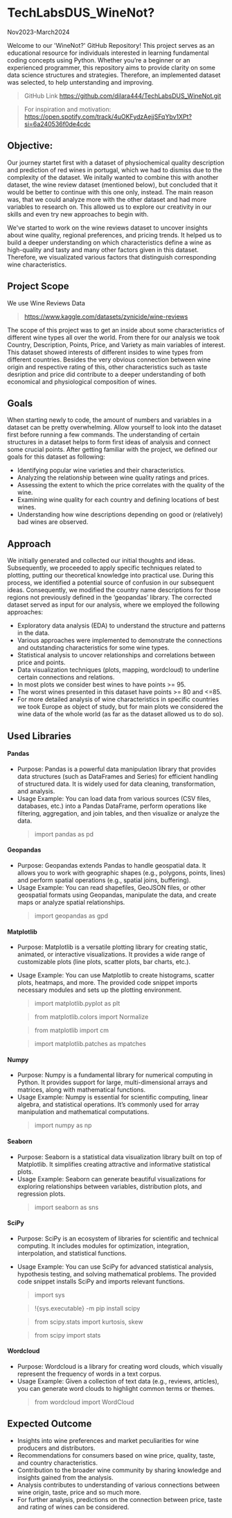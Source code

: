 # TechLabsDUS_WineNot?
Nov2023-March2024

Welcome to our 'WineNot?' GitHub Repository! This project serves as an educational resource for individuals interested in learning fundamental coding concepts using Python. Whether you’re a beginner or an experienced programmer, this repository aims to provide clarity on some data science structures and strategies. Therefore, an implemented dataset was selected, to help unterstanding and improving. 
> GitHub Link
https://github.com/dilara444/TechLabsDUS_WineNot.git

> For inspiration and motivation: https://open.spotify.com/track/4uOKFydzAejjSFqYbv1XPt?si=6a240536f0de4cdc

## Objective:

Our journey startet first with a dataset of physiochemical quality description and prediction of red wines in portugal, which we had to dismiss due to the complexity of the dataset. We initally wanted to combine this with another dataset, the wine review dataset (mentioned below), but concluded that it would be better to continue with this one only, instead. The main reason was, that we could analyze more with the other dataset and had more variables to research on. This allowed us to explore our creativity in our skills and even try new approaches to begin with. 

We've started to work on the wine reviews dataset to uncover insights about wine quality, regional preferences, and pricing trends. It helped us to build a deeper understanding on which characteristics define a wine as high-quality and tasty and many other factors given in this dataset. Therefore, we visualizated various factors that distinguish corresponding wine characteristics. 

## Project Scope
We use Wine Reviews Data 
> https://www.kaggle.com/datasets/zynicide/wine-reviews

The scope of this project was to get an inside about some characteristics of different wine types all over the world. 
From there for our analysis we took Country, Description, Points, Price, and Variety as main variables of interest. This dataset showed interests of different insides to wine types from different countries. Besides the very obvious connection between wine origin and respective rating of this, other characteristics such as taste desription and price did contribute to a deeper understanding of both economical and physiological composition of wines. 

## Goals
When starting newly to code, the amount of numbers and variables in a dataset can be pretty overwhelming. Allow yourself to look into the dataset first before running a few commands. The understanding of certain structures in a dataset helps to form first ideas of analysis and connect some crucial points. 
After getting familiar with the project, we defined our goals for this dataset as following:
- Identifying popular wine varieties and their characteristics.
- Analyzing the relationship between wine quality ratings and prices.
- Assessing the extent to which the price correlates with the quality of the wine.
- Examining wine quality for each country and defining locations of best wines.
- Understanding how wine descriptions depending on good or (relatively) bad wines are observed.

## Approach
We initially generated and collected our initial thoughts and ideas. Subsequently, we proceeded to apply specific techniques related to plotting, putting our theoretical knowledge into practical use. During this process, we identified a potential source of confusion in our subsequent ideas. Consequently, we modified the country name descriptions for those regions not previously defined in the ‘geopandas’ library. The corrected dataset served as input for our analysis, where we employed the following approaches:

- Exploratory data analysis (EDA) to understand the structure and patterns in the data.
- Various approaches were implemented to demonstrate the connections and outstanding characteristics for some wine types.
- Statistical analysis to uncover relationships and correlations between price and points.
- Data visualization techniques (plots, mapping, wordcloud) to underline certain connections and relations.
- In most plots we consider best wines to have points >= 95.
- The worst wines presented in this dataset have points >= 80 and <=85.
- For more detailed analysis of wine characteristics in specific countries we took Europe as object of study, but for main plots we considered the wine data of the whole world (as far as the dataset allowed us to do so).

## Used Libraries
#### Pandas
- Purpose: Pandas is a powerful data manipulation library that provides data structures (such as DataFrames and Series) for efficient handling of structured data. It is widely used for data cleaning, transformation, and analysis.
- Usage Example: You can load data from various sources (CSV files, databases, etc.) into a Pandas DataFrame, perform operations like filtering, aggregation, and join tables, and then visualize or analyze the data.
  > import pandas as pd
  
#### Geopandas
- Purpose: Geopandas extends Pandas to handle geospatial data. It allows you to work with geographic shapes (e.g., polygons, points, lines) and perform spatial operations (e.g., spatial joins, buffering).
- Usage Example: You can read shapefiles, GeoJSON files, or other geospatial formats using Geopandas, manipulate the data, and create maps or analyze spatial relationships.
  > import geopandas as gpd

#### Matplotlib
- Purpose: Matplotlib is a versatile plotting library for creating static, animated, or interactive visualizations. It provides a wide range of customizable plots (line plots, scatter plots, bar charts, etc.).
- Usage Example: You can use Matplotlib to create histograms, scatter plots, heatmaps, and more. The provided code snippet imports necessary modules and sets up the plotting environment.
  > import matplotlib.pyplot as plt
  
  > from matplotlib.colors import Normalize
  
  > from matplotlib import cm
  
  > import matplotlib.patches as mpatches

#### Numpy
- Purpose: Numpy is a fundamental library for numerical computing in Python. It provides support for large, multi-dimensional arrays and matrices, along with mathematical functions.
- Usage Example: Numpy is essential for scientific computing, linear algebra, and statistical operations. It’s commonly used for array manipulation and mathematical computations.
  > import numpy as np

#### Seaborn
- Purpose: Seaborn is a statistical data visualization library built on top of Matplotlib. It simplifies creating attractive and informative statistical plots.
- Usage Example: Seaborn can generate beautiful visualizations for exploring relationships between variables, distribution plots, and regression plots.
  > import seaborn as sns

#### SciPy
- Purpose: SciPy is an ecosystem of libraries for scientific and technical computing. It includes modules for optimization, integration, interpolation, and statistical functions.
- Usage Example: You can use SciPy for advanced statistical analysis, hypothesis testing, and solving mathematical problems. The provided code snippet installs SciPy and imports relevant functions.
  > import sys
  
  > !{sys.executable} -m pip install scipy
  
  > from scipy.stats import kurtosis, skew
  
  > from scipy import stats
  
#### Wordcloud
- Purpose: Wordcloud is a library for creating word clouds, which visually represent the frequency of words in a text corpus.
- Usage Example: Given a collection of text data (e.g., reviews, articles), you can generate word clouds to highlight common terms or themes.
  > from wordcloud import WordCloud

## Expected Outcome
- Insights into wine preferences and market peculiarities for wine producers and distributors.
- Recommendations for consumers based on wine price, quality, taste, and country characteristics.
- Contribution to the broader wine community by sharing knowledge and insights gained from the analysis.
- Analysis contributes to understanding of various connections between wine origin, taste, price and so much more.
- For further analysis, predictions on the connection between price, taste and rating of wines can be considered. 

